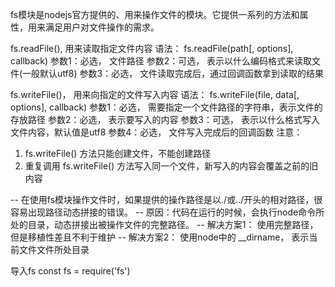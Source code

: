 fs模块是nodejs官方提供的、用来操作文件的模块。它提供一系列的方法和属性，用来满足用户对文件操作的需求。

fs.readFile(), 用来读取指定文件内容
语法：
fs.readFile(path[, options], callback)
参数1：必选， 文件路径
参数2：可选， 表示以什么编码格式来读取文件(一般默认utf8)
参数3：必选， 文件读取完成后，通过回调函数拿到读取的结果

fs.writeFile()， 用来向指定的文件写入内容
语法：
fs.writeFile(file, data[, options], callback)
参数1：必选， 需要指定一个文件路径的字符串，表示文件的存放路径
参数2：必选， 表示要写入的内容
参数3：可选， 表示以什么格式写入文件内容，默认值是utf8
参数4：必选， 文件写入完成后的回调函数
注意：
1. fs.writeFile() 方法只能创建文件，不能创建路径
2. 重复调用 fs.writeFile() 方法写入同一个文件，新写入的内容会覆盖之前的旧内容

-- 在使用fs模块操作文件时，如果提供的操作路径是以./或../开头的相对路径，很容易出现路径动态拼接的错误。
-- 原因：代码在运行的时候，会执行node命令所处的目录，动态拼接出被操作文件的完整路径。
-- 解决方案1： 使用完整路径， 但是移植性差且不利于维护
-- 解决方案2： 使用node中的  __dirname， 表示当前文件文件所处目录

导入fs
const fs = require('fs')